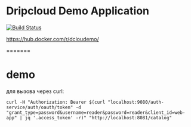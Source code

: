 Dripcloud Demo Application
==========================

[![Build Status](https://travis-ci.org/dclou/demogpb.svg?branch=master)](https://travis-ci.org/dclou/demogpb)

https://hub.docker.com/r/dcloudemo/

=======
# demo

для вызова через сurl:
```
curl -H "Authorization: Bearer $(curl "localhost:9080/auth-service/auth/oauth/token" -d "grant_type=password&username=reader&password=reader&client_id=web-app" | jq '.access_token' -r)" "http://localhost:8081/catalog"
```

